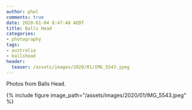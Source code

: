 ```yaml
---
author: phwl
comments: true
date: 2020-01-04 8:47:48 AEDT
title: Balls Head
categories:
- photography
tags:
- australia
- ballshead
header:
  teaser: /assets/images/2020/01/IMG_5543.jpeg
---
```

Photos from Balls Head.

{% include figure image_path="/assets/images/2020/01/IMG_5543.jpeg" %}
